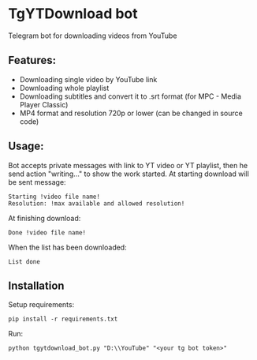 # TgYTDownload bot
Telegram bot for downloading videos from YouTube

## Features:
- Downloading single video by YouTube link
- Downloading whole playlist
- Downloading subtitles and convert it to .srt format (for MPC - Media Player Classic) 
- MP4 format and resolution 720p or lower (can be changed in source code)

## Usage:
Bot accepts private messages with link to YT video or YT playlist, then he send action "writing..." to show the work started.
At starting download will be sent message: 

    Starting !video file name! 
    Resolution: !max available and allowed resolution!

At finishing download:
    
    Done !video file name!
    
When the list has been downloaded:
    
    List done

## Installation
Setup requirements:
```
pip install -r requirements.txt
```
Run:
```
python tgytdownload_bot.py "D:\\YouTube" "<your tg bot token>"
```